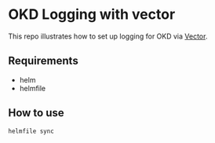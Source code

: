 # OKD Logging with vector

This repo illustrates how to set up logging for OKD via [Vector](https://vector.dev).

## Requirements

- helm
- helmfile

## How to use

```bash
helmfile sync
```
